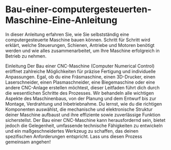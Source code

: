 # Bau-einer-computergesteuerten-Maschine-Eine-Anleitung
In dieser Anleitung erfahren Sie, wie Sie selbstständig eine computergesteuerte Maschine bauen können. Schritt für Schritt wird erklärt, welche Steuerungen, Schienen, Antriebe und Motoren benötigt werden und wie alles zusammenarbeitet, um Ihre Maschine erfolgreich in Betrieb zu nehmen.

Einleitung
Der Bau einer CNC-Maschine (Computer Numerical Control) eröffnet zahlreiche Möglichkeiten für präzise Fertigung und individuelle Anpassungen. Egal, ob du eine Fräsmaschine, einen 3D-Drucker, einen Laserschneider, einen Plasmaschneider, eine Biegemaschine oder eine andere CNC-Anlage erstellen möchtest, dieser Leitfaden führt dich durch die wesentlichen Schritte des Prozesses.
Wir behandeln alle wichtigen Aspekte des Maschinenbaus, von der Planung und dem Entwurf bis zur Montage, Verdrahtung und Inbetriebnahme. Du lernst, wie du die richtigen Komponenten auswählst, die mechanische und elektronische Struktur deiner Maschine aufbaust und ihre effiziente sowie zuverlässige Funktion sicherstellst.
Der Bau einer CNC-Maschine kann herausfordernd sein, bietet jedoch die Gelegenheit, umfassende technische Fähigkeiten zu entwickeln und ein maßgeschneidertes Werkzeug zu schaffen, das deinen spezifischen Anforderungen entspricht. Lass uns diesen Prozess gemeinsam angehen!
